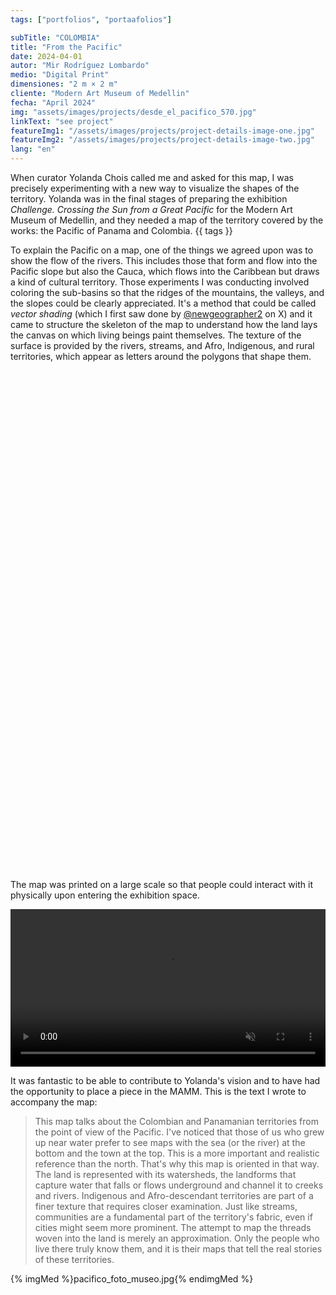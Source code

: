 ```yaml
---
tags: ["portfolios", "portaafolios"]

subTitle: "COLOMBIA"
title: "From the Pacific"
date: 2024-04-01
autor: "Mir Rodríguez Lombardo"
medio: "Digital Print"
dimensiones: "2 m × 2 m"
cliente: "Modern Art Museum of Medellin"
fecha: "April 2024"
img: "assets/images/projects/desde_el_pacifico_570.jpg"
linkText: "see project"
featureImg1: "/assets/images/projects/project-details-image-one.jpg"
featureImg2: "/assets/images/projects/project-details-image-two.jpg"
lang: "en"
---
```


  <script src="/assets/js/openseadragon/openseadragon.min.js"></script>

When curator Yolanda Chois called me and asked for this map, I was precisely experimenting with a new way to visualize the shapes of the territory. Yolanda was in the final stages of preparing the exhibition _Challenge. Crossing the Sun from a Great Pacific_ for the Modern Art Museum of Medellin, and they needed a map of the territory covered by the works: the Pacific of Panama and Colombia. {{ tags }}

To explain the Pacific on a map, one of the things we agreed upon was to show the flow of the rivers. This includes those that form and flow into the Pacific slope but also the Cauca, which flows into the Caribbean but draws a kind of cultural territory. Those experiments I was conducting involved coloring the sub-basins so that the ridges of the mountains, the valleys, and the slopes could be clearly appreciated. It's a method that could be called _vector shading_ (which I first saw done by [@newgeographer2](https://x.com/newgeographer2) on X) and it came to structure the skeleton of the map to understand how the land lays the canvas on which living beings paint themselves. The texture of the surface is provided by the rivers, streams, and Afro, Indigenous, and rural territories, which appear as letters around the polygons that shape them.

<div id="pacificoMapaZoom" class="openseadragon" style="width: 800px; height: 800px;"></div>

<script type="text/javascript">
    var viewer = OpenSeadragon({
        id: "pacificoMapaZoom",
        prefixUrl: "/assets/js/openseadragon/images/",
        tileSources: "/assets/images/pacifico.dzi",
            visibilityRatio: 1.0,

        defaultZoomLevel: 	1,
        minZoomLevel: 0,
        maxZoomLevel:15,
        constrainDuringPan: true,
        showNavigator: true,
    navigatorPosition: "BOTTOM_LEFT",
    });
</script>

The map was printed on a large scale so that people could interact with it physically upon entering the exhibition space.

<video id="mamm" preload="auto" autoplay muted loop width="100%">
<source src="/assets/images/projects/pacifico_mamm.mp4" type="video/mp4">
</video>

It was fantastic to be able to contribute to Yolanda's vision and to have had the opportunity to place a piece in the MAMM. This is the text I wrote to accompany the map:

> This map talks about the Colombian and Panamanian territories from the point of view of the Pacific. I've noticed that those of us who grew up near water prefer to see maps with the sea (or the river) at the bottom and the town at the top. This is a more important and realistic reference than the north. That's why this map is oriented in that way. The land is represented with its watersheds, the landforms that capture water that falls or flows underground and channel it to creeks and rivers. Indigenous and Afro-descendant territories are part of a finer texture that requires closer examination. Just like streams, communities are a fundamental part of the territory's fabric, even if cities might seem more prominent. The attempt to map the threads woven into the land is merely an approximation. Only the people who live there truly know them, and it is their maps that tell the real stories of these territories.

{% imgMed  %}pacifico_foto_museo.jpg{% endimgMed %}
